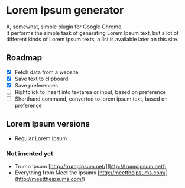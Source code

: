 # Lorem Ipsum generator

A, somewhat, simple plugin for Google Chrome.  
It performs the simple task of generating Lorem Ipsum text, but a lot of different kinds of Lorem Ipsum texts, a list is available later on this site.

## Roadmap

- [x] Fetch data from a website
- [x] Save text to clipboard
- [x] Save preferences
- [ ] Rightclick to insert into textarea or input, based on preference
- [ ] Shorthand command, converted to lorem ipsum text, based on preference

## Lorem Ipsum versions

* Regular Lorem Ipsum

### Not imented yet

* Trump Ipsum [http://trumpipsum.net/](http://trumpipsum.net/)
* Everything from Meet the Ipsums [http://meettheipsums.com/](http://meettheipsums.com/)
